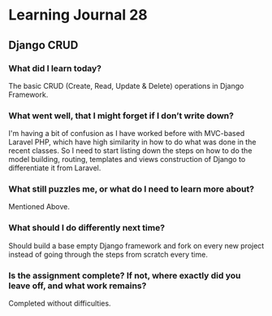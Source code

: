 # Learning Journal 28

## Django CRUD

### What did I learn today?

The basic CRUD (Create, Read, Update & Delete) operations in Django Framework.

### What went well, that I might forget if I don’t write down?

I'm having a bit of confusion as I have worked before with MVC-based Laravel PHP, which have high similarity in how to do what was done in the recent classes. So I need to start listing down the steps on how to do the model building, routing, templates and views construction of Django to differentiate it from Laravel.

### What still puzzles me, or what do I need to learn more about?

Mentioned Above.

### What should I do differently next time?

Should build a base empty Django framework and fork on every new project instead of going through the steps from scratch every time.

### Is the assignment complete? If not, where exactly did you leave off, and what work remains?

Completed without difficulties.
